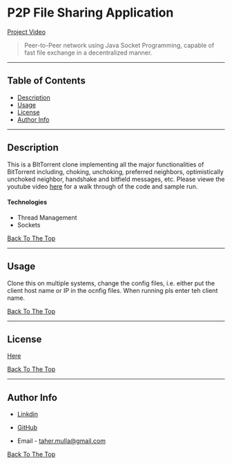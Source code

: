 # P2P File Sharing Application


[Project Video](https://youtu.be/YcXbOWcpGJs)


> Peer-to-Peer network using Java Socket Programming, capable of fast file exchange in a decentralized manner. 

---

## Table of Contents

- [Description](#description)
- [Usage](#usage)
- [License](#license)
- [Author Info](#author-info)

---

## Description

This is a BItTorrent clone implementing all the major functionalities of BitTorrent including, choking, unchoking,  preferred neighbors, optimistically unchoked neighbor, handshake and bitfield messages, etc. Please viewe the youtube video [here](https://youtu.be/YcXbOWcpGJs) for  a walk through of the code and sample run. 

#### Technologies

- Thread Management
- Sockets

[Back To The Top](#P2P-File-Sharing-Application)

---

## Usage

Clone this on multiple systems, change the config files, i.e. either put the client host name or IP in the ocnfig files. When running pls enter teh client name. 

[Back To The Top](#P2P-File-Sharing-Application)


---

## License

[Here](LICENSE)

[Back To The Top](#P2P-File-Sharing-Application)

---

## Author Info

 - [Linkdin](https://www.linkedin.com/in/taher-mulla) 

 - [GitHub](https://github.com/taher-mulla)

 - Email - taher.mulla@gmail.com

[Back To The Top](#P2P-File-Sharing-Application)

